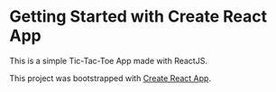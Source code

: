 # Getting Started with Create React App

This is a simple Tic-Tac-Toe App made with ReactJS.

This project was bootstrapped with [Create React App](https://github.com/facebook/create-react-app).
